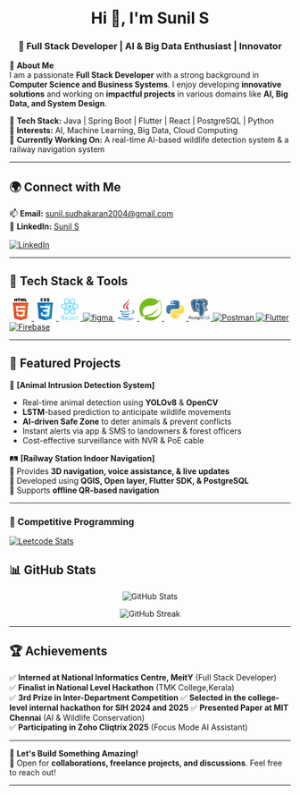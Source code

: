 <h1 align="center">Hi 👋, I'm Sunil S</h1>
<h3 align="center">🚀 Full Stack Developer | AI & Big Data Enthusiast | Innovator</h3>

🌟 **About Me**  
I am a passionate **Full Stack Developer** with a strong background in **Computer Science and Business Systems**. I enjoy developing **innovative solutions** and working on **impactful projects** in various domains like **AI, Big Data, and System Design**.

🔹 **Tech Stack:** Java | Spring Boot | Flutter | React | PostgreSQL | Python  
🔹 **Interests:** AI, Machine Learning, Big Data, Cloud Computing  
🔹 **Currently Working On:** A real-time AI-based wildlife detection system & a railway navigation system  

---

## 🌍 Connect with Me  
📫 **Email:** [sunil.sudhakaran2004@gmail.com](mailto:sunil.sudhakaran2004@gmail.com)  
🔗 **LinkedIn:** [Sunil S](https://www.linkedin.com/in/sunil-s2004/)  

<p align="left">
  <a href="https://www.linkedin.com/in/sunil-s2004/" target="_blank">
    <img align="center" src="https://raw.githubusercontent.com/rahuldkjain/github-profile-readme-generator/master/src/images/icons/Social/linked-in-alt.svg" alt="LinkedIn" height="30" width="40"/>
  </a>
</p>

---

## 🚀 Tech Stack & Tools  
<p align="left">  
  <a href="https://www.w3.org/html/" target="_blank">
    <img src="https://raw.githubusercontent.com/devicons/devicon/master/icons/html5/html5-original-wordmark.svg" alt="HTML5" width="40" height="40"/> 
  </a>  
  <a href="https://www.w3schools.com/css/" target="_blank">
    <img src="https://raw.githubusercontent.com/devicons/devicon/master/icons/css3/css3-original-wordmark.svg" alt="CSS3" width="40" height="40"/> 
  </a>  
  <a href="https://reactjs.org/" target="_blank">
    <img src="https://raw.githubusercontent.com/devicons/devicon/master/icons/react/react-original-wordmark.svg" alt="React" width="40" height="40"/> 
  </a>  
  <a href="https://www.figma.com/" target="_blank" rel="noreferrer">
    <img src="https://www.vectorlogo.zone/logos/figma/figma-icon.svg" alt="figma" width="40" height="40"/> 
  </a>
  <a href="https://www.java.com" target="_blank">
    <img src="https://raw.githubusercontent.com/devicons/devicon/master/icons/java/java-original.svg" alt="Java" width="40" height="40"/> 
  </a>  
  <a href="https://spring.io/" target="_blank">
    <img src="https://raw.githubusercontent.com/devicons/devicon/master/icons/spring/spring-original.svg" alt="Spring Boot" width="40" height="40"/> 
  </a>  
  <a href="https://www.python.org" target="_blank">
    <img src="https://raw.githubusercontent.com/devicons/devicon/master/icons/python/python-original.svg" alt="Python" width="40" height="40"/> 
  </a>  
  <a href="https://www.postgresql.org" target="_blank">
    <img src="https://raw.githubusercontent.com/devicons/devicon/master/icons/postgresql/postgresql-original-wordmark.svg" alt="PostgreSQL" width="40" height="40"/> 
  </a>  
  <a href="https://postman.com" target="_blank">
    <img src="https://www.vectorlogo.zone/logos/getpostman/getpostman-icon.svg" alt="Postman" width="40" height="40"/> 
  </a>  
  <a href="https://flutter.dev" target="_blank">
    <img src="https://www.vectorlogo.zone/logos/flutterio/flutterio-icon.svg" alt="Flutter" width="40" height="40"/> 
  </a>  
  <a href="https://firebase.google.com/" target="_blank">
    <img src="https://www.vectorlogo.zone/logos/firebase/firebase-icon.svg" alt="Firebase" width="40" height="40"/> 
  </a>  
</p>  

---

## 📌 Featured Projects  
🚀 **[Animal Intrusion Detection System]**  
-  Real-time animal detection using **YOLOv8** & **OpenCV**  
-  **LSTM**-based prediction to anticipate wildlife movements  
-  **AI-driven Safe Zone** to deter animals & prevent conflicts  
-  Instant alerts via app & SMS to landowners & forest officers  
-  Cost-effective surveillance with NVR & PoE cable  


🛤️ **[Railway Station Indoor Navigation]**  
🔹 Provides **3D navigation, voice assistance, & live updates**  
🔹 Developed using **QGIS, Open layer, Flutter SDK, & PostgreSQL**  
🔹 Supports **offline QR-based navigation**  

---
### 🚀 Competitive Programming

[![Leetcode Stats](https://leetcard.jacoblin.cool/sunil_s2004?theme=dark&font=Sulphur%20Point&ext=activity)](https://leetcode.com/sunil_s2004/)


## 📊 GitHub Stats  
<p align="center">
  <img src="https://github-readme-stats.vercel.app/api?username=sunil-s2004&show_icons=true&theme=tokyonight" alt="GitHub Stats" />
</p>

<p align="center">
  <img src="https://github-readme-streak-stats.herokuapp.com/?user=sunil-s2004&theme=tokyonight" alt="GitHub Streak" />
</p>

---

## 🏆 Achievements  
✅ **Interned at National Informatics Centre, MeitY** (Full Stack Developer)  
✅ **Finalist in National Level Hackathon** (TMK College,Kerala)  
✅ **3rd Prize in Inter-Department Competition** 
✅ **Selected in the college-level internal hackathon for SIH 2024 and 2025** 
✅ **Presented Paper at MIT Chennai** (AI & Wildlife Conservation)  
✅ **Participating in Zoho Cliqtrix 2025** (Focus Mode AI Assistant)  

---

🚀 **Let's Build Something Amazing!**  
🌟 Open for **collaborations, freelance projects, and discussions**. Feel free to reach out!  

---

